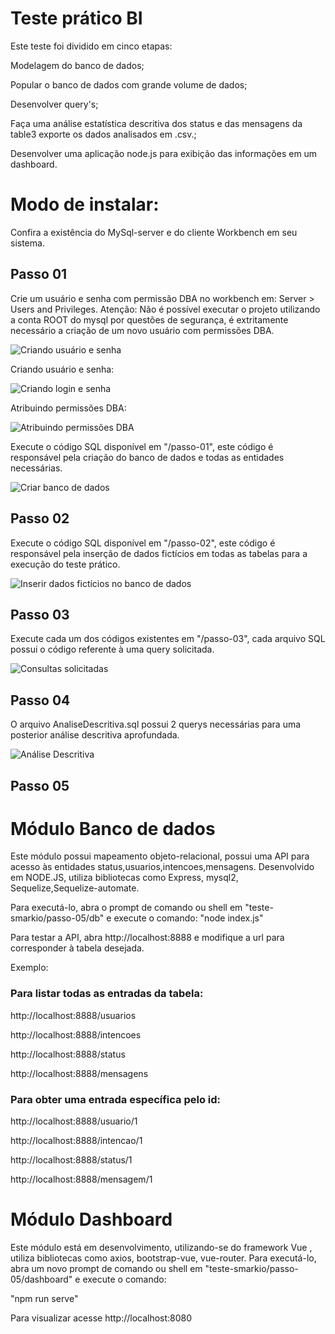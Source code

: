 # Teste prático BI

Este teste foi dividido em cinco etapas:

Modelagem do banco de dados;

Popular o banco de dados com grande volume de dados;

Desenvolver query's;

Faça uma análise estatística descritiva dos status e das mensagens da table3 exporte os dados analisados em .csv.;

Desenvolver uma aplicação node.js para exibição das informações em um dashboard.


# Modo de instalar:

Confira a existência do MySql-server e do cliente Workbench em seu sistema.

## Passo 01
Crie um usuário e senha com permissão DBA no workbench em: Server > Users and Privileges.
Atenção: Não é possível executar o projeto utilizando a conta ROOT do mysql por questões de segurança, é extritamente necessário a criação de um novo usuário com permissões DBA.

<img src="/imagens/01.png" alt="Criando usuário e senha"/>


Criando usuário e senha:

<img src="/imagens/02.png" alt="Criando login e senha"/>


Atribuindo permissões DBA:

<img src="/imagens/03.png" alt="Atribuindo permissões DBA"/>

Execute o código SQL disponível em "/passo-01", este código é responsável pela criação do banco de dados e todas as entidades necessárias.

<img src="/imagens/04.png" alt="Criar banco de dados"/>

## Passo 02
Execute o código SQL disponível em "/passo-02", este código é responsável pela inserção de dados fictícios em todas as tabelas para a execução do teste prático.

<img src="/imagens/05.png" alt="Inserir dados fictícios no banco de dados"/>

## Passo 03
Execute cada um dos códigos existentes em "/passo-03", cada arquivo SQL possui o código referente à uma query solicitada.

<img src="/imagens/06.png" alt="Consultas solicitadas"/>

## Passo 04
O arquivo AnaliseDescritiva.sql possui 2 querys necessárias para uma posterior análise descritiva aprofundada.

<img src="/imagens/07.png" alt="Análise Descritiva"/>

## Passo 05


# Módulo Banco de dados

Este módulo possui mapeamento objeto-relacional, possui uma API para acesso às entidades status,usuarios,intencoes,mensagens. Desenvolvido em NODE.JS, utiliza bibliotecas como Express, mysql2, Sequelize,Sequelize-automate.

Para executá-lo, abra o prompt de comando ou shell em "teste-smarkio/passo-05/db" e execute o comando:
"node index.js"

Para testar a API, abra http://localhost:8888 e modifique a url para corresponder à tabela desejada.

Exemplo:
### Para listar todas as entradas da tabela:

http://localhost:8888/usuarios

http://localhost:8888/intencoes

http://localhost:8888/status

http://localhost:8888/mensagens


### Para obter uma entrada específica pelo id:

http://localhost:8888/usuario/1

http://localhost:8888/intencao/1

http://localhost:8888/status/1

http://localhost:8888/mensagem/1






# Módulo Dashboard
Este módulo está em desenvolvimento, utilizando-se do framework Vue , utiliza bibliotecas como axios, bootstrap-vue, vue-router.
Para executá-lo, abra um novo prompt de comando ou shell em "teste-smarkio/passo-05/dashboard" e execute o comando:

"npm run serve"

Para visualizar acesse http://localhost:8080



